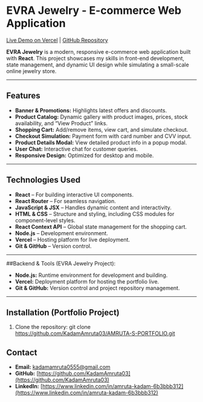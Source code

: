 # EVRA Jewelry - E-commerce Web Application

[Live Demo on Vercel](https://evra-jewlry.vercel.app/) | [GitHub Repository](https://github.com/KadamAmruta03/EVRA_JEWLRY)

**EVRA Jewelry** is a modern, responsive e-commerce web application built with **React**. This project showcases my skills in front-end development, state management, and dynamic UI design while simulating a small-scale online jewelry store.

---

## Features

- **Banner & Promotions:** Highlights latest offers and discounts.
- **Product Catalog:** Dynamic gallery with product images, prices, stock availability, and “View Product” links.
- **Shopping Cart:** Add/remove items, view cart, and simulate checkout.
- **Checkout Simulation:** Payment form with card number and CVV input.
- **Product Details Modal:** View detailed product info in a popup modal.
- **User Chat:** Interactive chat for customer queries.
- **Responsive Design:** Optimized for desktop and mobile.

---

## Technologies Used

- **React** – For building interactive UI components.  
- **React Router** – For seamless navigation.  
- **JavaScript & JSX** – Handles dynamic content and interactivity.  
- **HTML & CSS** – Structure and styling, including CSS modules for component-level styles.  
- **React Context API** – Global state management for the shopping cart.  
- **Node.js** – Development environment.  
- **Vercel** – Hosting platform for live deployment.  
- **Git & GitHub** – Version control.

---

##Backend & Tools (EVRA Jewelry Project):

- **Node.js:** Runtime environment for development and building.
- **Vercel:** Deployment platform for hosting the portfolio live.
- **Git & GitHub:** Version control and project repository management.

---

## Installation (Portfolio Project)

1. Clone the repository:
git clone https://github.com/KadamAmruta03/AMRUTA-S-PORTFOLIO.git

## Contact

- **Email:** [kadamamruta0555@gmail.com](mailto:kadamamruta0555@gmail.com)  
- **GitHub:** [https://github.com/KadamAmruta03](https://github.com/KadamAmruta03)  
- **LinkedIn:** [https://www.linkedin.com/in/amruta-kadam-6b3bbb312](https://www.linkedin.com/in/amruta-kadam-6b3bbb312)

